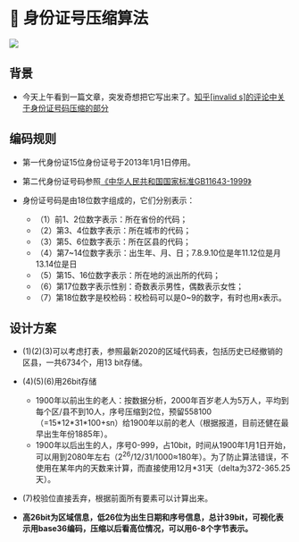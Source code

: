 # 🪪 身份证号压缩算法

<p align="left">
  <a href="https://orca-zhang.github.io/idcmpr" alt='docs'>
    <img src="https://img.shields.io/badge/docs-在线demo点我-green.svg?style=for-the-badge">
  </a>
</p>

## 背景

- 今天上午看到一篇文章，突发奇想把它写出来了。[知乎[invalid s]的评论中关于身份证号码压缩的部分](https://www.zhihu.com/question/551451538/answer/2667817410)

## 编码规则

- 第一代身份证15位身份证号于2013年1月1日停用。

- 第二代身份证号码参照[《中华人民共和国国家标准GB11643-1999》](https://openstd.samr.gov.cn/bzgk/gb/newGbInfo?hcno=080D6FBF2BB468F9007657F26D60013E)

- 身份证号码是由18位数字组成的，它们分别表示：
  - （1）前1、2位数字表示：所在省份的代码；
  - （2）第3、4位数字表示：所在城市的代码；
  - （3）第5、6位数字表示：所在区县的代码；
  - （4）第7~14位数字表示：出生年、月、日；7.8.9.10位是年11.12位是月13.14位是日
  - （5）第15、16位数字表示：所在地的派出所的代码；
  - （6）第17位数字表示性别：奇数表示男性，偶数表示女性；
  - （7）第18位数字是校检码：校检码可以是0~9的数字，有时也用x表示。

## 设计方案

  - (1)(2)(3)可以考虑打表，参照最新2020的区域代码表，包括历史已经撤销的区县，一共6734个，用13 bit存储。

  - (4)(5)(6)用26bit存储
    - 1900年以前出生的老人：按数据分析，2000年百岁老人为5万人，平均到每个区/县不到10人，序号压缩到2位，预留558100（=15\*12\*31\*100+sn）给1900年以前的老人（根据报道，目前还健在最早出生年份1885年）。
    - 1900年以后出生的人，序号0-999，占10bit，时间从1900年1月1日开始，可以用到2080年左右（2<sup>26</sup>/12/31/1000≈180年）。为了防止算法错误，不使用在某年内的天数来计算，而直接使用12月\*31天（delta为372-365.25天）。

  - (7)校验位直接丢弃，根据前面所有要素可以计算出来。

  - **高26bit为区域信息，低26位为出生日期和序号信息，总计39bit，可视化表示用base36编码，压缩以后看高位情况，可以用6-8个字节表示。**